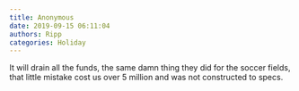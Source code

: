 ```yaml
---
title: Anonymous
date: 2019-09-15 06:11:04
authors: Ripp
categories: Holiday
---
```


 It will drain all the funds, the same damn thing they did for the soccer fields, that little mistake cost us over 5 million and was not constructed to specs.
